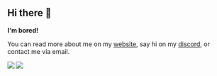 ## Hi there 👋

**I'm bored!**

You can read more about me on my [website](https://tooboredtocode.dev), say hi on my [discord](https://discord.albedo.me), or contact me via email.


<img align="left" src="https://github-readme-stats.vercel.app/api?username=tooboredtocode&title_color=dc420b&text_color=8ae9ff&bg_color=20,00101f,000e2f&hide_border=true&custom_title=Some%20cool%20Stats:"/>
<img align="left" src="https://github-readme-stats.vercel.app/api/top-langs/?username=tooboredtocode&layout=compact&title_color=dc420b&text_color=8ae9ff&bg_color=20,000e2f,000b3e&hide_border=true&custom_title=Languages%20I%20use%20most%20often:&langs_count=8&card_width=250"/>
